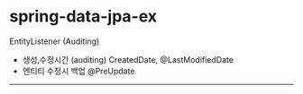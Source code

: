 # spring-data-jpa-ex

EntityListener (Auditing)
- 생성,수정시간 (auditing) CreatedDate, @LastModifiedDate
- 엔티티 수정시 백업 @PreUpdate

***
